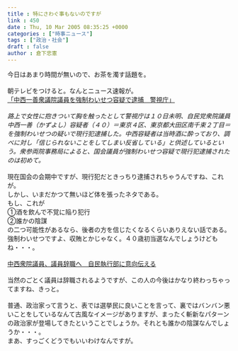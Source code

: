 ```yaml
---
title : 特にさわぐ事もないのですが
link : 450
date : Thu, 10 Mar 2005 08:35:25 +0000
categories : ["時事ニュース"]
tags : ["政治・社会"]
draft : false
author : 倉下忠憲
---
```


今日はあまり時間が無いので、お茶を濁す話題を。<BR><BR>朝テレビをつけると。なんとニュース速報が。<BR><A HREF="http://www.asahi.com/national/update/0310/TKY200503100097.html" TARGET="_blank">「中西一善衆議院議員を強制わいせつ容疑で逮捕　警視庁」</A><BR><BR><I>路上で女性に抱きついて胸を触ったとして警視庁は１０日未明、自民党衆院議員中西一善（かずよし）容疑者（４０）＝東京４区、東京都大田区南千束２丁目＝を強制わいせつの疑いで現行犯逮捕した。中西容疑者は当時酒に酔っており、調べに対し「信じられないことをしてしまい反省している」と供述しているという。衆参両院事務局によると、国会議員が強制わいせつ容疑で現行犯逮捕されたのは初めて。 </I><BR><BR>現在国会の会期中ですが、現行犯だときっちり逮捕されちゃうんですね、これが。<BR>しかし、いまだかつて無いほど体を張ったネタである。<BR>もし、これが<BR>①酒を飲んで不覚に陥り犯行<BR>②誰かの陰謀<BR>の二つ可能性があるなら、後者の方を信じたくなるくらいありえない話である。<BR>強制わいせつですよ、収賄とかじゃなく。４０歳初当選なんでしょうけどもね・・・。<BR><BR><A HREF="http://www.asahi.com/national/update/0310/TKY200503100251.html" TARGET="_blank">中西衆院議員、議員辞職へ　自民執行部に意向伝える </A><BR><BR>当然のごとく議員は辞職されるようですが、この人の今後はかなり終わっちゃってますね、きっと。<BR><BR>普通、政治家って言うと、表では選挙民に良いことを言って、裏ではバンバン悪いことをしているなんて古風なイメージがありますが、まったく斬新なパターンの政治家が登場してきたということでしょうか。それとも誰かの陰謀なんでしょうか・・・。<BR>まあ、すっごくどうでもいいわけなんですが。<br><br>
